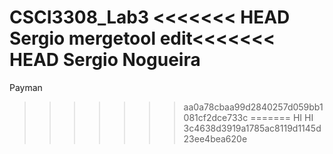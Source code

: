 CSCI3308_Lab3
<<<<<<< HEAD
Sergio mergetool edit<<<<<<< HEAD
Sergio Nogueira
=======
Payman
>>>>>>> aa0a78cbaa99d2840257d059bb1081cf2dce733c
=======
HI
HI
>>>>>>> 3c4638d3919a1785ac8119d1145d23ee4bea620e
